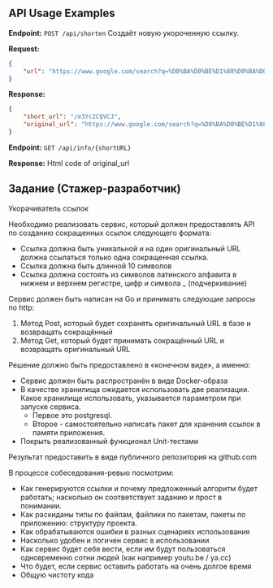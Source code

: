 ## API Usage Examples

**Endpoint:** `POST /api/shorten`
Создаёт новую укороченную ссылку.

**Request:**
```json
{
    "url": "https://www.google.com/search?q=%D0%BA%D0%BE%D1%88%D0%BA%D0%B8+%D0%BA%D0%B0%D1%80%D1%82%D0%B8%D0%BD%D0%BA%D0%B8&sca_esv=200a9dc461e1f367&sxsrf=AHTn8zpSCQzR-dORKTsTaOIG2QKPrZzEYQ%3A1741963706360&source=hp&ei=ukHUZ9bDE4PIwPAPiv2U2QE&iflsig=ACkRmUkAAAAAZ9RPymbtILAXDO48rDBFLi5VKouolWpE&ved=0ahUKEwjWiLW_6ImMAxUDJBAIHYo-JRsQ4dUDCBg&uact=5&oq=%D0%BA%D0%BE%D1%88%D0%BA%D0%B8+%D0%BA%D0%B0%D1%80%D1%82%D0%B8%D0%BD%D0%BA%D0%B8&gs_lp=Egdnd3Mtd2l6IhvQutC-0YjQutC4INC60LDRgNGC0LjQvdC60LgyBRAAGIAEMgUQABiABDIFEAAYgAQyBRAAGIAEMgUQABiABDIFEAAYgAQyBRAAGIAEMgUQABiABDIGEAAYFhgeMgYQABgWGB5IkSJQowxY6B9wAXgAkAEAmAGCAaABnwiqAQQxMy4xuAEDyAEA-AEBmAIPoALQCKgCCsICBxAjGCcY6gLCAgQQIxgnwgIKECMYgAQYJxiKBcICCxAAGIAEGLEDGIMBwgILEC4YgAQYsQMYgwHCAggQABiABBixA8ICERAuGIAEGLEDGNEDGIMBGMcBwgIIEC4YgAQYsQPCAg4QLhiABBixAxiDARiKBcICCxAuGIAEGLEDGNQCwgIOEAAYgAQYsQMYgwEYigXCAgsQLhiABBjHARivAcICBRAuGIAEwgIIEC4YgAQY1AKYAwnxBcbRpDpmqJDikgcEMTQuMaAHmK0B&sclient=gws-wiz#vhid=0qUTOpyBXYMBnM&vssid=_wEHUZ-e9N-38wPAPl86coQ0_36"
}
```

**Response:**
```json
{
    "short_url": "/e3Yc2CQVCJ",
    "original_url": "https://www.google.com/search?q=%D0%BA%D0%BE%D1%88%D0%BA%D0%B8+%D0%BA%D0%B0%D1%80%D1%82%D0%B8%D0%BD%D0%BA%D0%B8&sca_esv=200a9dc461e1f367&sxsrf=AHTn8zpSCQzR-dORKTsTaOIG2QKPrZzEYQ%3A1741963706360&source=hp&ei=ukHUZ9bDE4PIwPAPiv2U2QE&iflsig=ACkRmUkAAAAAZ9RPymbtILAXDO48rDBFLi5VKouolWpE&ved=0ahUKEwjWiLW_6ImMAxUDJBAIHYo-JRsQ4dUDCBg&uact=5&oq=%D0%BA%D0%BE%D1%88%D0%BA%D0%B8+%D0%BA%D0%B0%D1%80%D1%82%D0%B8%D0%BD%D0%BA%D0%B8&gs_lp=Egdnd3Mtd2l6IhvQutC-0YjQutC4INC60LDRgNGC0LjQvdC60LgyBRAAGIAEMgUQABiABDIFEAAYgAQyBRAAGIAEMgUQABiABDIFEAAYgAQyBRAAGIAEMgUQABiABDIGEAAYFhgeMgYQABgWGB5IkSJQowxY6B9wAXgAkAEAmAGCAaABnwiqAQQxMy4xuAEDyAEA-AEBmAIPoALQCKgCCsICBxAjGCcY6gLCAgQQIxgnwgIKECMYgAQYJxiKBcICCxAAGIAEGLEDGIMBwgILEC4YgAQYsQMYgwHCAggQABiABBixA8ICERAuGIAEGLEDGNEDGIMBGMcBwgIIEC4YgAQYsQPCAg4QLhiABBixAxiDARiKBcICCxAuGIAEGLEDGNQCwgIOEAAYgAQYsQMYgwEYigXCAgsQLhiABBjHARivAcICBRAuGIAEwgIIEC4YgAQY1AKYAwnxBcbRpDpmqJDikgcEMTQuMaAHmK0B&sclient=gws-wiz#vhid=0qUTOpyBXYMBnM&vssid=_wEHUZ-e9N-38wPAPl86coQ0_36"
}
```

**Endpoint:** `GET /api/info/{shortURL}`

**Response:**
Html code of original_url


## Задание (Стажер-разработчик)

Укорачиватель ссылок

Необходимо реализовать сервис, который должен предоставлять API по созданию сокращенных ссылок следующего формата:
- Ссылка должна быть уникальной и на один оригинальный URL должна ссылаться только одна сокращенная ссылка.
- Ссылка должна быть длинной 10 символов
- Ссылка должна состоять из символов латинского алфавита в нижнем и верхнем регистре, цифр и символа _ (подчеркивание)

Сервис должен быть написан на Go и принимать следующие запросы по http:
1. Метод Post, который будет сохранять оригинальный URL в базе и возвращать сокращённый
2. Метод Get, который будет принимать сокращённый URL и возвращать оригинальный URL

Решение должно быть предоставлено в «конечном виде», а именно:
- Сервис должен быть распространён в виде Docker-образа 
- В качестве хранилища ожидается использовать две реализации. Какое хранилище использовать, указывается параметром при запуске сервиса.  
    - Первое это postgresql.
    - Второе - самостоятельно написать пакет для хранения ссылок в памяти приложения.
- Покрыть реализованный функционал Unit-тестами

Результат предоставить в виде публичного репозитория на github.com

В процессе собеседования-ревью посмотрим:
- Как генерируются ссылки и почему предложенный алгоритм будет работать; насколько он соответствует заданию и прост в понимании.
- Как раскиданы типы по файлам, файлики по пакетам, пакеты по приложению: структуру проекта.
- Как обрабатываются ошибки в разных сценариях использования
- Насколько удобен и логичен сервис в использовании
- Как сервис будет себя вести, если им будут пользоваться одновременно сотни людей (как например youtu.be / ya.cc)
- Что будет, если сервис оставить работать на очень долгое время
- Общую чистоту кода

